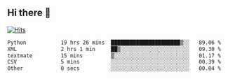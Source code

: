 ## Hi there 👋

<!--
**alihaqberdi/alihaqberdi** is a ✨ _special_ ✨ repository because its `README.md` (this file) appears on your GitHub profile.

Here are some ideas to get you started:

- 🔭 I’m currently working on ...
- 🌱 I’m currently learning ...
- 👯 I’m looking to collaborate on ...
- 🤔 I’m looking for help with ...
- 💬 Ask me about ...
- 📫 How to reach me: ...
- 😄 Pronouns: ...
- ⚡ Fun fact: ...
-->

[![Hits](https://hits.sh/github.com/alihaqberdi.svg)](https://hits.sh/github.com/alihaqberdi/)

<!--START_SECTION:waka-->

```txt
Python           19 hrs 26 mins  ██████████████████████▒░░   89.06 %
XML              2 hrs 1 min     ██▒░░░░░░░░░░░░░░░░░░░░░░   09.30 %
textmate         15 mins         ▒░░░░░░░░░░░░░░░░░░░░░░░░   01.17 %
CSV              5 mins          ░░░░░░░░░░░░░░░░░░░░░░░░░   00.39 %
Other            0 secs          ░░░░░░░░░░░░░░░░░░░░░░░░░   00.04 %
```

<!--END_SECTION:waka-->
